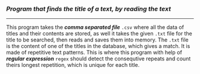 ### _Program that finds the title of a text, by reading the text_ 
***
This program takes the ***comma separated file*** `.csv` where all the data of titles and their contents are stored, as well it takes the given `.txt` file for the title to be searched, then reads and saves them into memory. 
The `.txt` file is the content of one of the titles in the database, which gives a match. It is made of repetitive text patterns. This is where this program with help of ***regular expression*** `regex` should detect the consequtive repeats and count theirs longest repetition, which is unique for each title.